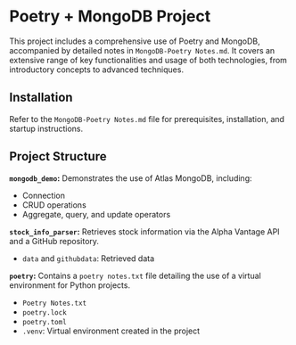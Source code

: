 # Poetry + MongoDB Project

This project includes a comprehensive use of Poetry and MongoDB, accompanied by detailed notes in `MongoDB-Poetry Notes.md`. It covers an extensive range of key functionalities and usage of both technologies, from introductory concepts to advanced techniques.

## Installation

Refer to the `MongoDB-Poetry Notes.md` file for prerequisites, installation, and startup instructions.

## Project Structure

**`mongodb_demo`:** Demonstrates the use of Atlas MongoDB, including:

- Connection
- CRUD operations
- Aggregate, query, and update operators

**`stock_info_parser`:** Retrieves stock information via the Alpha Vantage API and a GitHub repository.

- `data` and `githubdata`: Retrieved data

**`poetry`:** Contains a `poetry notes.txt` file detailing the use of a virtual environment for Python projects.

- `Poetry Notes.txt`
- `poetry.lock`
- `poetry.toml`
- `.venv`: Virtual environment created in the project